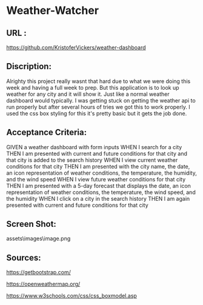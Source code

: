 # Weather-Watcher

## URL : 

https://github.com/KristoferVickers/weather-dashboard



## Discription:

Alrighty this project really wasnt that hard due to what we were doing this week and having a full week to prep. But this application is to look up weather for any city and it will show it. Just like a normal weather dashboard would typically. I was getting stuck on getting the weather api to run properly but after several hours of tries we got this to work properly. I used the css box styling for this it's pretty basic but it gets the job done. 

## Acceptance Criteria:

GIVEN a weather dashboard with form inputs
WHEN I search for a city
THEN I am presented with current and future conditions for that city and that city is added to the search history
WHEN I view current weather conditions for that city
THEN I am presented with the city name, the date, an icon representation of weather conditions, the temperature, the humidity, and the wind speed
WHEN I view future weather conditions for that city
THEN I am presented with a 5-day forecast that displays the date, an icon representation of weather conditions, the temperature, the wind speed, and the humidity
WHEN I click on a city in the search history
THEN I am again presented with current and future conditions for that city

## Screen Shot: 
assets\images\image.png

## Sources:

https://getbootstrap.com/

https://openweathermap.org/

https://www.w3schools.com/css/css_boxmodel.asp

